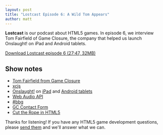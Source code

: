 ```yaml
---
layout: post
title: "Lostcast Episode 6: A Wild Tom Appears"
author: matt
---
```

**Lostcast** is our podcast about HTML5 games.
In episode 6, we interview Tom Fairfield of Game Closure, the company that helped us launch Onslaught! on iPad and Android tablets.

<a class="download-podcast" href="/media/lostcast/lostcast_episode_6_a_wild_tom_appears.mp3">
	Download Lostcast episode 6 (27:47, 32MB)
</a>

## Show notes

* [Tom Fairfield from Game Closure][1]
* [xcjs][2]
* [Onslaught!][3] on [iPad][4] and [Android tablets][5]
* [Web Audio API][6]
* [#bbg][7]
* [GC Contact Form][8]
* [Cut the Rope in HTML5][9]

Thanks for listening! If you have any HTML5 game development questions, please [send them](mailto:hello@lostdecadegames.com) and we'll answer what we can.

[1]: http://www.crunchbase.com/person/tom-fairfield
[2]: http://www.getxc.org/
[3]: http://www.lostdecadegames.com/onslaught_arena/
[4]: http://itunes.apple.com/us/app/onslaught!/id441426241?mt=8
[5]: https://market.android.com/details?id=com.gameclosure.tealeaf&hl=en
[6]: https://dvcs.w3.org/hg/audio/raw-file/tip/webaudio/specification.html
[7]: http://hashbbg.com/
[8]: http://gameclosure.com/contact/
[9]: http://www.cuttherope.ie/
